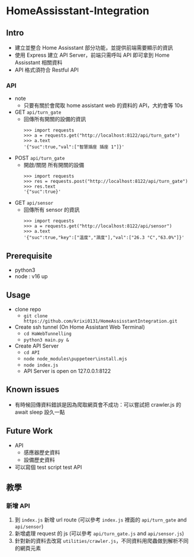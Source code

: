 # HomeAssisstant-Integration
## Intro
- 建立並整合 Home Assisstant 部分功能，並提供前端需要顯示的資訊
- 使用 Express 建立 API Server，前端只需呼叫 API 即可拿到 Home Assisstant 相關資料
- API 格式須符合 Restful API
### API
- note
  - 只要有關於會爬取 home assistant web 的資料的 API，大約會等 10s 
- GET `api/turn_gate`
  - 回傳所有開關的設備的資訊
    ```
    >>> import requests
    >>> a = requests.get("http://localhost:8122/api/turn_gate")
    >>> a.text
    '{"suc":true,"val":["智慧插座 插座 1"]}'
    ```
- POST `api/turn_gate`
  - 開啟/關閉 所有開關的設備
    ```
    >>> import requests
    >>> res = requests.post("http://localhost:8122/api/turn_gate")
    >>> res.text
    '{"suc":true}'
    ```
- GET `api/sensor`
  - 回傳所有 sensor 的資訊
    ```
    >>> import requests
    >>> a = requests.get("http://localhost:8122/api/sensor")
    >>> a.text
    '{"suc":true,"key":["溫度","濕度"],"val":["26.3 °C","63.0%"]}'
    ```
## Prerequisite
- python3
- node : v16 up
## Usage
- clone repo
  - `git clone https://github.com/krixi0131/HomeAssisstantIntegration.git`
- Create ssh tunnel (On Home Assistant Web Terminal)
  - `cd HaWebTunnelling`
  - `python3 main.py &`
- Create API Server
  - `cd API`
  - `node node_modules\puppeteer\install.mjs`
  - `node index.js`
  - API Server is open on 127.0.0.1:8122
## Known issues
- 有時候回傳資料錯誤是因為爬取網頁會不成功：可以嘗試把 crawler.js 的 await sleep 設久一點
## Future Work
- API
  - 感應器歷史資料
  - 設備歷史資料
- 可以寫個 test script test API
## 教學
### 新增 API
1. 到 `index.js` 新增 url route (可以參考 `index.js` 裡面的 `api/turn_gate` and `api/sensor`)
2. 新增處理 request 的 js (可以參考 `api/turn_gate.js` and `api/sensor.js`)
3. 針對新的資料去改寫 `utilities/crawler.js`，不同資料用爬蟲做到解析不同的網頁元素
